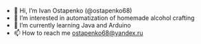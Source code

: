- 👋 Hi, I’m Ivan Ostapenko (@ostapenko68)
- 👀 I’m interested in automatization of homemade alcohol crafting
- 🌱 I’m currently learning Java and Arduino
- 📫 How to reach me ostapenko68@yandex.ru

<!---
ostapenko68/ostapenko68 is a ✨ special ✨ repository because its `README.md` (this file) appears on your GitHub profile.
You can click the Preview link to take a look at your changes.
--->
